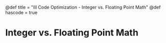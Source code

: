 @def title = "III Code Optimization - Integer vs. Floating Point Math"
@def hascode = true

# Integer vs. Floating Point Math


